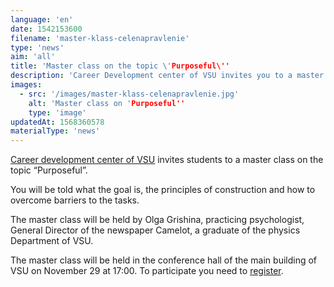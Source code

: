 ```yaml
---
language: 'en'
date: 1542153600
filename: 'master-klass-celenapravlenie'
type: 'news'
aim: 'all'
title: 'Master class on the topic \'Purposeful\''
description: 'Career Development center of VSU invites you to a master class...'
images:
  - src: '/images/master-klass-celenapravlenie.jpg'
    alt: 'Master class on 'Purposeful''
    type: 'image'
updatedAt: 1568360578
materialType: 'news'
---
```

[Career development center of VSU](https://vk.com/vsu_career) invites students to a master class on the topic “Purposeful”.

You will be told what the goal is, the principles of construction and how to overcome barriers to the tasks.

The master class will be held by Olga Grishina, practicing psychologist, General Director of the newspaper Camelot, a graduate of the physics Department of VSU.

The master class will be held in the conference hall of the main building of VSU on November 29 at 17:00. To participate you need to [register](https://vk.cc/8Hhw16).
